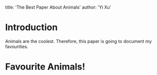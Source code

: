 title: 'The Best Paper About Animals'
author: 'Yi Xu'

# Introduction

Animals are the coolest.
Therefore, this paper is going to document my favourities.

# Favourite Animals!
